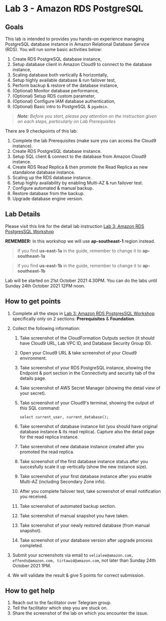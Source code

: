 # Lab 3 - Amazon RDS PostgreSQL

## Goals
This lab is intended to provides you hands-on experience managing PostgreSQL database instance in Amazon Relational Database Service (RDS). You will run some basic activities below: 

1. Create RDS PostgreSQL database instance, 
2. Setup database client in Amazon Cloud9 to connect to the database instance,
3. Scaling database both vertically & horizontally, 
4. Setup highly available database & run failover test,
5. Perform backup & restore of the database instance,
6. (Optional) Monitor database performance,
7. (Optional) Setup RDS custom parameter,
8. (Optional) Configure IAM database authentication,
9. (Optional) Basic intro to PostgreSQL & `pgadmin`.


> ***Note**: Before you start, please pay attention on the instruction given on each steps, particularly on Lab Prerequisites*

There are 9 checkpoints of this lab:

1. Complete the lab Prerequisites (make sure you can access the Cloud9 instance).
2. Create RDS PostgreSQL database instance.
3. Setup SQL client & connect to the database from Amazon Cloud9 instance.
4. Create RDS Read Replica & then promote the Read Replica as new standalone database instance.
5. Scaling up the RDS database instance.
6. Setup highly availability by enabling Multi-AZ & run failover test.
7. Configure automated & manual backup.
8. Restore database from the backup.
9. Upgrade database engine version.

## Lab Details

Please visit this link for the detail lab instruction [Lab 3:  Amazon RDS PostgresSQL Workshop](https://rdspg.workshop.aws/)

**REMEMBER:** In this workshop we will use **ap-southeast-1** region instead.

> If you find **us-east-1a** in the guide, remember to change it to **ap-southeast-1a**

> If you find **us-east-1b** in the guide, remember to change it to **ap-southeast-1b**

Lab will be started on 21st October 2021 4.30PM. You can do the labs until Sunday 24th October 2021 12PM noon. 

## How to get points

1. Complete all the steps in [Lab 3:  Amazon RDS PostgresSQL Workshop](https://rdspg.workshop.aws/) specifically only on 2 sections: **Prerequisites** & **Foundation**.
2. Collect the following information:

    1. Take screenshot of the CloudFormation Outputs section (it should have Cloud9 URL, Lab VPC ID, and Database Security Group ID).
    2. Open your Cloud9 URL & take screenshot of your Cloud9 environment.
    3. Take screenshot of your RDS PostgreSQL instance, showing the Endpoint & port section in the Connectivity and security tab of the details page.
    4. Take screenshot of AWS Secret Manager (showing the detail view of your secret).
    5. Take screenshot of your Cloud9's terminal, showing the output of this SQL command: 

        ```
        select current_user, current_database();
        ```
        
    6. Take screenshot of database instance list (you should have original database instance & its read replica). Capture also the detail page for the read replica instance.
    7. Take screenshot of new database instance created after you promoted the read replica.
    8. Take screenshot of the first database instance status after you succesfully scale it up vertically (show the new instance size).
    9. Take screenshot of your first database instance after you enable Multi-AZ (including Secondary Zone info).
    10. After you complete failover test, take screenshot of email notification you received.
    11. Take screenshot of automated backup section. 
    12. Take screenshot of manual snapshot you have taken.
    13. Take screenshot of your newly restored database (from manual snapshot).
    14. Take screenshot of your database version after upgrade process completed.

3. Submit your screenshots via email to `velialee@amazon.com, effends@amazon.com, tirtawid@amazon.com`, not later than Sunday 24th October 2021 1PM.
4. We will validate the result & give 5 points for correct submission.

## How to get help
1. Reach out to the facilitator over Telegram group.
2. Tell the facilitator which step you are stuck on.
3. Share the screenshot of the lab on which you encounter the issue.

